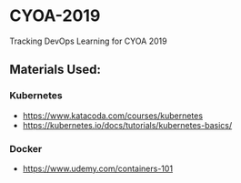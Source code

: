 # CYOA-2019
Tracking DevOps Learning for CYOA 2019

## Materials Used:

### Kubernetes
* https://www.katacoda.com/courses/kubernetes
* https://kubernetes.io/docs/tutorials/kubernetes-basics/

### Docker
* https://www.udemy.com/containers-101


